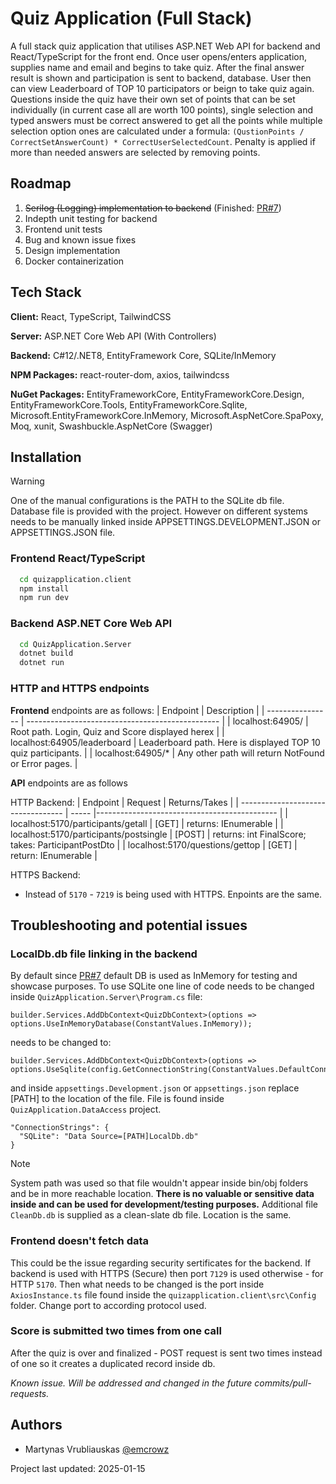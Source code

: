 # Quiz Application (Full Stack)

A full stack quiz application that utilises ASP.NET Web API for backend and React/TypeScript for the front end. Once user opens/enters application, supplies name and email and begins to take quiz. After the final answer result is shown and participation is sent to backend, database. User then can view Leaderboard of TOP 10 participators or beign to take quiz again. Questions inside the quiz have their own set of points that can be set individually (in current case all are worth 100 points), single selection and typed answers must be correct answered to get all the points while multiple selection option ones are calculated under a formula: `(QustionPoints / CorrectSetAnswerCount) * CorrectUserSelectedCount`. Penalty is applied if more than needed answers are selected by removing points.

## Roadmap

1. ~~Serilog (Logging) implementation to backend~~ (Finished: [PR#7](https://github.com/Emcrowz/QuizApplication/pull/7))
2. Indepth unit testing for backend
3. Frontend unit tests
4. Bug and known issue fixes
5. Design implementation
6. Docker containerization

## Tech Stack

**Client:** React, TypeScript, TailwindCSS

**Server:** ASP.NET Core Web API (With Controllers)

**Backend:** C#12/.NET8, EntityFramework Core, SQLite/InMemory

**NPM Packages:** react-router-dom, axios, tailwindcss

**NuGet Packages:** EntityFrameworkCore, EntityFrameworkCore.Design, EntityFrameworkCore.Tools, EntityFrameworkCore.Sqlite, Microsoft.EntityFrameworkCore.InMemory, Microsoft.AspNetCore.SpaPoxy, Moq, xunit, Swashbuckle.AspNetCore (Swagger)

## Installation

> [!WARNING]
> One of the manual configurations is the PATH to the SQLite db file. Database file is provided with the project. However on different systems needs to be manually linked inside APPSETTINGS.DEVELOPMENT.JSON or APPSETTINGS.JSON file.

### Frontend React/TypeScript

```bash
  cd quizapplication.client
  npm install
  npm run dev
```

### Backend ASP.NET Core Web API

```bash
  cd QuizApplication.Server
  dotnet build
  dotnet run
```

### HTTP and HTTPS endpoints
**Frontend** endpoints are as follows:
| Endpoint | Description |
| ---------------- | ------------------------------------------------ |
| localhost:64905/ | Root path. Login, Quiz and Score displayed herex |
| localhost:64905/leaderboard | Leaderboard path. Here is displayed TOP 10 quiz participants. |
| localhost:64905/* | Any other path will return NotFound or Error pages. |

**API** endpoints are as follows

HTTP Backend:
| Endpoint | Request | Returns/Takes |
| ---------------------------------- | ----- |--------------------------------------------- |
| localhost:5170/participants/getall | [GET] | returns: IEnumerable<ParticipantReadOnlyDto> |
| localhost:5170/participants/postsingle | [POST] | returns: int FinalScore; takes: ParticipantPostDto |
| localhost:5170/questions/gettop | [GET] | return: IEnumerable<QuestionReadOnlyDto> |

HTTPS Backend:
- Instead of `5170` - `7219` is being used with HTTPS. Enpoints are the same.

## Troubleshooting and potential issues
### LocalDb.db file linking in the backend
By default since [PR#7](https://github.com/Emcrowz/QuizApplication/pull/7) default DB is used as InMemory for testing and showcase purposes. To use SQLite one line of code needs to be changed inside `QuizApplication.Server\Program.cs` file:
```
builder.Services.AddDbContext<QuizDbContext>(options => options.UseInMemoryDatabase(ConstantValues.InMemory));
```

needs to be changed to:

```
builder.Services.AddDbContext<QuizDbContext>(options => options.UseSqlite(config.GetConnectionString(ConstantValues.DefaultConnection)));
```

and inside `appsettings.Development.json` or `appsettings.json` replace [PATH] to the location of the file. File is found inside `QuizApplication.DataAccess` project. 
```
"ConnectionStrings": {
  "SQLite": "Data Source=[PATH]LocalDb.db"
}
```
> [!NOTE]
> System path was used so that file wouldn't appear inside bin/obj folders and be in more reachable location. __There is no valuable or sensitive data inside and can be used for development/testing purposes.__ Additional file `CleanDb.db` is supplied as a clean-slate db file. Location is the same.

### Frontend doesn't fetch data
This could be the issue regarding security sertificates for the backend. If backend is used with HTTPS (Secure) then port `7129` is used otherwise - for HTTP `5170`. Then what needs to be changed is the port inside `AxiosInstance.ts` file found inside the `quizapplication.client\src\Config` folder. Change port to according protocol used.

### Score is submitted two times from one call
After the quiz is over and finalized - POST request is sent two times instead of one so it creates a duplicated record inside db.

*Known issue. Will be addressed and changed in the future commits/pull-requests.*

## Authors

- Martynas Vrubliauskas [@emcrowz](https://www.github.com/emcrowz)

Project last updated: 2025-01-15
